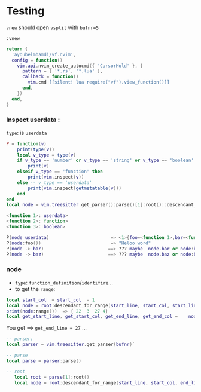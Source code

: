 # Testing
`vnew` should open `vsplit` with `bufnr=5`
```vim
:vnew
```
```lua
return {
  'ayoubelmhamdi/vf.nvim',
  config = function()
    vim.api.nvim_create_autocmd({ 'CursorHold' }, {
      pattern = { '*.rs', '*.lua' },
      callback = function()
        vim.cmd [[silent! lua require("vf").view_function()]]
      end,
    })
  end,
}
```

### Inspect userdata :
`type`: is `userdata`
```lua
P = function(v)
    print(type(v))
    local v_type = type(v)
    if v_type == 'number' or v_type == 'string' or v_type == 'boolean' then
        print(v)
    elseif v_type == 'function' then
        print(vim.inspect(v))
    else -- v_type == 'userdata'
        print(vim.inspect(getmetatable(v)))
    end
end
local node = vim.treesitter.get_parser():parse()[1]:root()::descendant_for_range(1,1)
```

```lua
<function 1>: userdata>
<function 2>: function>
<function 3>: boolean>

P(node userdata)                       => <1>{foo=<function 1>,bar=<function 2>,baz=<function 3>}
P(node:foo())                          => "Heloo word"
P(node -> bar)                        ==> ??? maybe  node.bar or node:baz
P(node -> baz)                        ==> ??? maybe  node.baz or node:baz
```
### node
- `type`: `function_definition`/`identifire`...
- to get the `range`:
```lua
local start_col  = start_col  - 1
local node = root:descendant_for_range(start_line, start_col, start_line, start_col)
print(node:range())  => { 22  3  27 4}
local get_start_line, get_start_col, get_end_line, get_end_col =	node:range()
```
You get ==> `get_end_line = 27` ...

```lua
-- parser:
local parser = vim.treesitter.get_parser(bufnr)`
```
```lua
-- parse
local parse = parser:parse()
```

```lua
-- root
   local root = parse[1]:root()
   local node = root:descendant_for_range(start_line, start_col, end_line, end_col)
```
